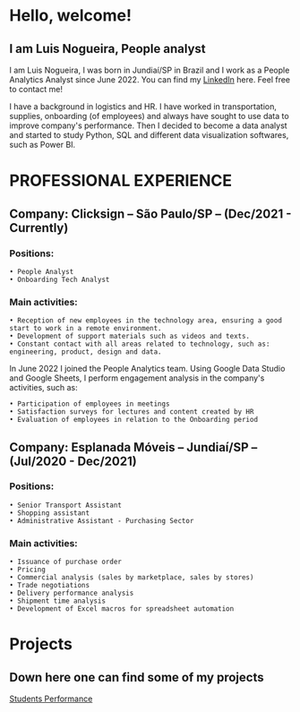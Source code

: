 # Hello, welcome! 
## I am Luis Nogueira, People analyst

I am Luis Nogueira, I was born in Jundiaí/SP in Brazil and I work as a People Analytics Analyst since June 2022. You can find my [LinkedIn](https://www.linkedin.com/in/luis-fnogueira/) here. Feel free to contact me!

I have a background in logistics and HR. I have worked in transportation, supplies, onboarding (of employees) and always have sought to use data to improve company's performance. Then I decided to become a data analyst and started to study Python, SQL and different data visualization softwares, such as Power BI.

# PROFESSIONAL EXPERIENCE

## Company: Clicksign – São Paulo/SP – (Dec/2021 - Currently)
### Positions:
    • People Analyst
    • Onboarding Tech Analyst

### Main activities:
    • Reception of new employees in the technology area, ensuring a good start to work in a remote environment.
    • Development of support materials such as videos and texts.
    • Constant contact with all areas related to technology, such as: engineering, product, design and data.

In June 2022 I joined the People Analytics team. Using Google Data Studio and Google Sheets, I perform engagement analysis in the company's activities, such as:

    • Participation of employees in meetings
    • Satisfaction surveys for lectures and content created by HR
    • Evaluation of employees in relation to the Onboarding period

## Company: Esplanada Móveis – Jundiaí/SP – (Jul/2020 - Dec/2021)
### Positions:
    • Senior Transport Assistant
    • Shopping assistant
    • Administrative Assistant - Purchasing Sector


### Main activities:
    • Issuance of purchase order
    • Pricing
    • Commercial analysis (sales by marketplace, sales by stores)
    • Trade negotiations
    • Delivery performance analysis
    • Shipment time analysis
    • Development of Excel macros for spreadsheet automation
    
    
# Projects
## Down here one can find some of my projects

[Students Performance](https://luis-fnogueira.github.io/students-performance/)
